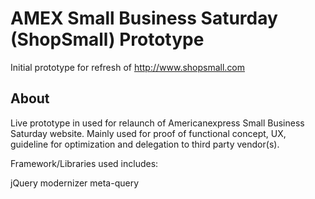 # AMEX Small Business Saturday (ShopSmall) Prototype

Initial prototype for refresh of http://www.shopsmall.com


## About
Live prototype in used for relaunch of Americanexpress Small Business Saturday website. Mainly used for proof of functional concept, UX, guideline for optimization and delegation to third party vendor(s).


Framework/Libraries used includes:

jQuery
modernizer
meta-query
